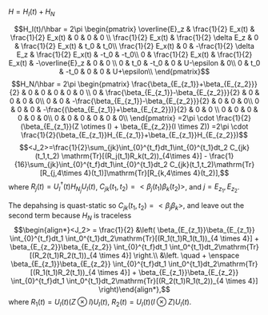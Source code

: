 $H=H_I(t) + H_N$

$$H_I(t)/\hbar = 2\pi
\begin{pmatrix}
\overline{E}_z  & \frac{1}{2} E_x(t) & \frac{1}{2} E_x(t) & 0 & 0 & 0 \\
\frac{1}{2} E_x(t) & \frac{1}{2} \delta E_z & 0 & \frac{1}{2} E_x(t) & t_0 & t_0\\
\frac{1}{2} E_x(t) & 0 & -\frac{1}{2} \delta E_z & \frac{1}{2} E_x(t) & -t_0 & -t_0\\
0 & \frac{1}{2} E_x(t) & \frac{1}{2} E_x(t) & -\overline{E}_z & 0 & 0 \\
0 & t_0 & -t_0 & 0 & U-\epsilon & 0\\
0 & t_0 & -t_0 & 0 & 0 & U+\epsilon\\
\end{pmatrix}$$
$$H_N/\hbar = 2\pi
\begin{pmatrix}
\frac{\beta_{E_{z_1}}+\beta_{E_{z_2}}}{2}  & 0 & 0 & 0 & 0 & 0 \\
0 & \frac{\beta_{E_{z_1}}-\beta_{E_{z_2}}}{2} & 0 & 0 & 0 & 0\\
0 & 0 & -\frac{\beta_{E_{z_1}}-\beta_{E_{z_2}}}{2}  & 0 & 0 & 0\\
0 & 0 & 0 & -\frac{(\beta_{E_{z_1}}+\beta_{E_{z_2}})}{2} & 0 & 0 \\
0 & 0 & 0 & 0 & 0 & 0\\
0 & 0 & 0 & 0 & 0 & 0\\
\end{pmatrix}
=2\pi \cdot \frac{1}{2}(\beta_{E_{z_1}}(Z \otimes I) + \beta_{E_{z_2}}(I \times Z))
=2\pi \cdot \frac{1}{2}(\beta_{E_{z_1}}H_{E_{z_1}}+\beta_{E_{z_1}}H_{E_{z_2}})$$
$$<J_2>=\frac{1}{2}\sum_{jk}\int_{0}^{t_f}dt_1\int_{0}^{t_1}dt_2 C_{jk}(t_1,t_2) \mathrm{Tr}[(R_j(t_1)R_k(t_2))_{4\times 4}] - \frac{1}{16}\sum_{jk}\int_{0}^{t_f}dt_1\int_{0}^{t_1}dt_2 C_{jk}(t_1,t_2)\mathrm{Tr}[R_{j,4\times 4}(t_1)]\mathrm{Tr}[R_{k,4\times 4}(t_2)],$$
where $R_j(t)=U_I^{\dagger}(t)H_{N_j} U_I(t)$, $C_{jk}(t_1,t_2)=<\beta_{j}(t_1)\beta_{k}(t_2)>$, and $j = E_{z_1}, E_{z_2}$.

The depahsing is quast-static so $C_{jk}(t_1,t_2)=<\beta_j\beta_k>$, and leave out the second term because $H_N$ is traceless
$$\begin{align*}<J_2> = \frac{1}{2} &\left( \beta_{E_{z_1}}\beta_{E_{z_1}} \int_{0}^{t_f}dt_1 \int_0^{t_1}dt_2\mathrm{Tr}[(R_1(t_1)R_1(t_1))_{4 \times 4}] + \beta_{E_{z_2}}\beta_{E_{z_2}} \int_{0}^{t_f}dt_1 \int_0^{t_1}dt_2\mathrm{Tr}[(R_2(t_1)R_2(t_1))_{4 \times 4}] \right.\\
&\left. \quad + \enspace \beta_{E_{z_1}}\beta_{E_{z_2}} \int_{0}^{t_f}dt_1 \int_0^{t_1}dt_2\mathrm{Tr}[(R_1(t_1)R_2(t_1))_{4 \times 4}] + \beta_{E_{z_1}}\beta_{E_{z_2}} \int_{0}^{t_f}dt_1 \int_0^{t_1}dt_2\mathrm{Tr}[(R_2(t_1)R_1(t_2))_{4 \times 4}] \right)\end{align*},$$
where $R_1(t)=U_I(t) (Z \otimes I) U_I(t)$, $R_2(t)=U_I(t) (I \otimes Z) U_I(t)$.